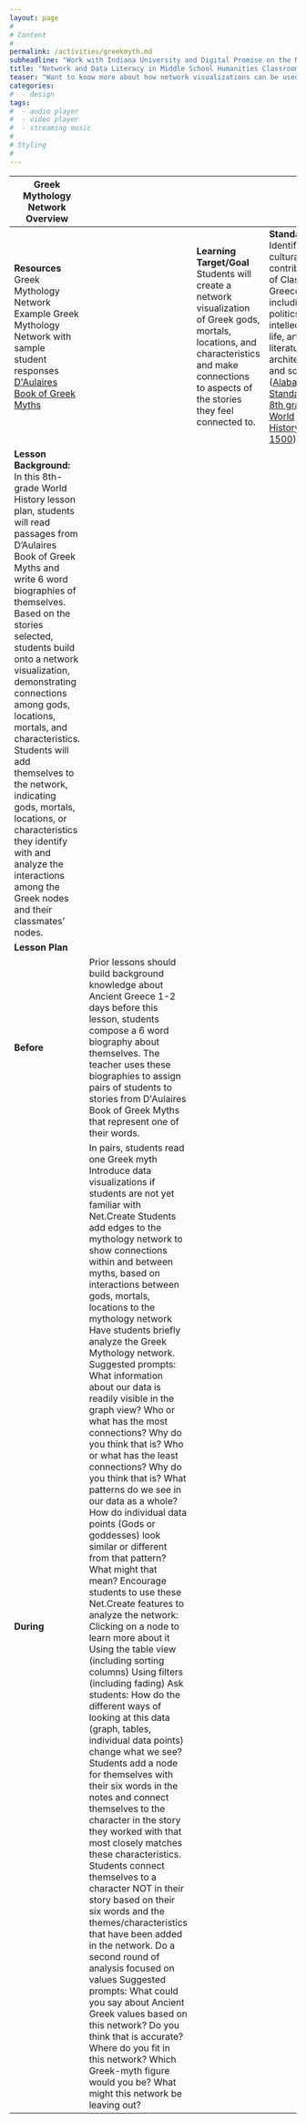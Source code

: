 ```yaml
---
layout: page
#
# Content
#
permalink: /activities/greekmyth.md
subheadline: "Work with Indiana University and Digital Promise on the Net.Create Team"
title: "Network and Data Literacy in Middle School Humanities Classrooms"
teaser: "Want to know more about how network visualizations can be used in middle school humanities classrooms? We are looking for 20 middle school English Language Arts or History teachers to join a research project with Digital Promise and Indiana University, funded by the National Science Foundation"
categories:
#  - design
tags:
#  - audio player
#  - video player
#  - streaming music
#
# Styling
#
---
```


| Greek Mythology Network Overview |  |  |  |  |
| ----- | :---- | ----- | ----- | ----- |
| **Resources** Greek Mythology Network Example Greek Mythology Network with sample student responses [D'Aulaires Book of Greek Myths](https://www.penguinrandomhouse.com/books/36027/daulaires-book-of-greek-myths-by-ingri-daulaire-and-edgar-parin-daulaire/) |  | **Learning Target/Goal** Students will create a network visualization of Greek gods, mortals, locations, and characteristics and make connections to aspects of the stories they feel connected to.  | **Standards** Identify cultural contributions of Classical Greece, including politics, intellectual life, arts, literature, architecture, and science. ([Alabama Standards, 8th grade, World History to 1500](https://www.alabamaachieves.org/wp-content/uploads/2021/03/2010-Alabama-Social-Studies-Course-of-Study.pdf)) |  |
| **Lesson Background:** In this 8th-grade World History lesson plan, students will read passages from D’Aulaires Book of Greek Myths and write 6 word biographies of themselves. Based on the stories selected, students build onto a network visualization, demonstrating connections among gods, locations, mortals, and characteristics. Students will add themselves to the network, indicating gods, mortals, locations, or characteristics they identify with and analyze the interactions among the Greek nodes and their classmates’ nodes. |  |  |  |  |
| **Lesson Plan** |  |  |  |  |
| **Before** | Prior lessons should build background knowledge about Ancient Greece 1-2 days before this lesson, students compose a 6 word biography about themselves. The teacher uses these biographies to assign pairs of students to stories from D'Aulaires Book of Greek Myths that represent one of their words. |  |  |  |
| **During** | In pairs, students read one Greek myth  Introduce data visualizations if students are not yet familiar with Net.Create Students add edges to the mythology network to show connections within and between myths, based on interactions between gods, mortals, locations to the mythology network Have students briefly analyze the Greek Mythology network.  Suggested prompts: What information about our data is readily visible in the graph view? Who or what has the most connections? Why do you think that is? Who or what has the least connections? Why do you think that is? What patterns do we see in our data as a whole? How do individual data points (Gods or goddesses) look similar or different from that pattern? What might that mean? Encourage students to use these Net.Create features to analyze the network: Clicking on a node to learn more about it Using the table view (including sorting columns) Using filters (including fading) Ask students: How do the different ways of looking at this data (graph, tables, individual data points) change what we see? Students add a node for themselves with their six words in the notes and connect themselves to the character in the story they worked with that most closely matches these characteristics. Students connect themselves to a character NOT in their story based on their six words and the themes/characteristics that have been added in the network. Do a second round of analysis focused on values Suggested prompts: What could you say about Ancient Greek values based on this network? Do you think that is accurate? Where do you fit in this network? Which Greek-myth figure would you be? What might this network be leaving out? |  |  |  |

